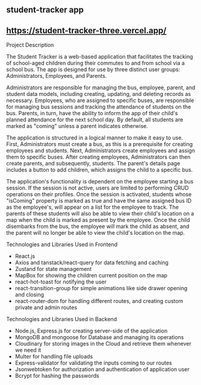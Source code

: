 ## student-tracker app
## https://student-tracker-three.vercel.app/ ##

Project Description

The Student Tracker is a web-based application that facilitates the tracking of school-aged children during their commutes to and from school via a school bus. The app is designed for use by three distinct user groups: Administrators, Employees, and Parents.

Administrators are responsible for managing the bus, employee, parent, and student data models, including creating, updating, and deleting records as necessary. Employees, who are assigned to specific buses, are responsible for managing bus sessions and tracking the attendance of students on the bus. Parents, in turn, have the ability to inform the app of their child's planned attendance for the next school day. By default, all students are marked as "coming" unless a parent indicates otherwise.

The application is structured in a logical manner to make it easy to use. First, Administrators must create a bus, as this is a prerequisite for creating employees and students. Next, Administrators create employees and assign them to specific buses. After creating employees, Administrators can then create parents, and subsequently, students. The parent's details page includes a button to add children, which assigns the child to a specific bus.

The application's functionality is dependent on the employee starting a bus session. If the session is not active, users are limited to performing CRUD operations on their profiles. Once the session is activated, students whose "isComing" property is marked as true and have the same assigned bus ID as the employee's, will appear on a list for the employee to track. The parents of these students will also be able to view their child's location on a map when the child is marked as present by the employee. Once the child disembarks from the bus, the employee will mark the child as absent, and the parent will no longer be able to view the child's location on the map.

Technologies and Libraries Used in Frontend

- React.js
- Axios and tanstack/react-query for data fetching and caching 
- Zustand for state management
- MapBox for showing the children current position on the map
- react-hot-toast for notifying the user
- react-transition-group for simple animations like side drawer opening and closing
- react-router-dom for handling different routes, and creating custom private and admin routes

Technologies and Libraries Used in Backend

- Node.js, Express.js for creating server-side of the application
- MongoDB and mongoose for Database and managing its operations
- Cloudinary for storing images in the Cloud and retrieve them whenever we need it
- Multer for handling file uploads
- Express-validator for validating the inputs coming to our routes
- Jsonwebtoken for authorization and authentication of application user
- Bcrypt for hashing the passwords
